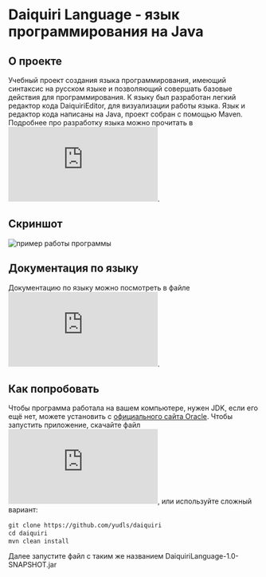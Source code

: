 # Daiquiri Language - язык программирования на Java
## О проекте
Учебный проект создания языка программирования, имеющий синтаксис на русском языке и позволяющий совершать базовые действия для программирования.
К языку был разработан легкий редактор кода DaiquiriEditor, для визуализации работы языка.
Язык и редактор кода написаны на Java, проект собран с помощью Maven. Подробнее про разработку языка можно прочитать в ![отчете о проделанной работе](https://github.com/yudls/daiquiri/blob/main/daiquri.pdf).
## Скриншот
![пример работы программы](https://github.com/yudls/daiquiri/assets/119896503/728bdf42-fdc7-462c-931b-dacb5a91e257)
## Документация по языку
Документацию по языку можно посмотреть в файле ![Documentation Daiquiri Language.pdf](https://github.com/yudls/daiquiri/blob/main/Documentation%20Daiquiri%20Language.pdf).
## Как попробовать
Чтобы программа работала на вашем компьютере, нужен JDK, если его ещё нет, можете установить с [официального сайта Oracle](https://www.oracle.com/java/technologies/downloads).
Чтобы запустить приложение, скачайте файл ![DaiquiriLanguage-1.0-SNAPSHOT.jar](https://github.com/yudls/daiquiri/blob/main/DaiquiriLanguage-1.0-SNAPSHOT.jar),
или используйте сложный вариант:
```
git clone https://github.com/yudls/daiquiri
cd daiquiri
mvn clean install
```
Далее запустите файл с таким же названием DaiquiriLanguage-1.0-SNAPSHOT.jar
